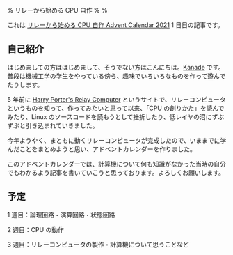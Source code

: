 % リレーから始める CPU 自作
%
%

これは [リレーから始める CPU 自作 Advent Calendar 2021](https://adventar.org/calendars/7052) 1 日目の記事です。

## 自己紹介

はじめましての方ははじめまして、そうでない方はこんにちは。[Kanade](https://twitter.com/kanade_k_1228) です。普段は機械工学の学生をやっている傍ら、趣味でいろいろなものを作って遊んでたりします。

5 年前に [Harry Porter's Relay Computer](http://web.cecs.pdx.edu/~harry/Relay/) というサイトで、リレーコンピュータというものを知って、作ってみたいと思って以来、「CPU の創りかた」を読んでみたり、Linux のソースコードを読もうとして挫折したり、低レイヤの沼にずぶずぶと引き込まれていきました。

今年ようやく、まともに動くリレーコンピュータが完成したので、いままでに学んだことをまとめようと思い、アドベントカレンダーを作りました。

このアドベントカレンダーでは、計算機について何も知識がなかった当時の自分でもわかるよう記事を書いていこうと思っております。よろしくお願いします。

## 予定

1 週目：論理回路・演算回路・状態回路

2 週目：CPU の動作

3 週目：リレーコンピュータの製作・計算機について思うことなど
